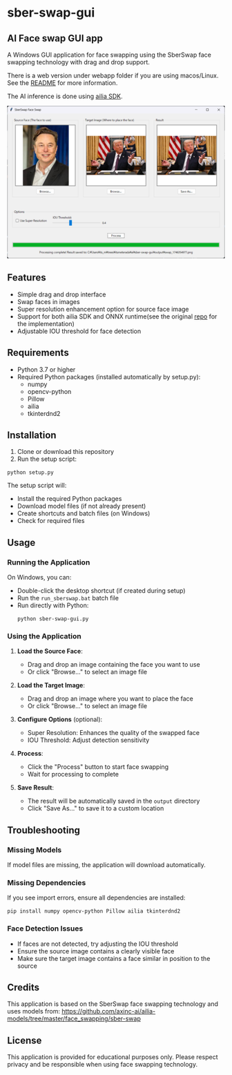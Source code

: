# sber-swap-gui
## AI Face swap GUI app

A Windows GUI application for face swapping using the SberSwap face swapping technology with drag and drop support.

There is a web version under webapp folder if you are using macos/Linux.
See the [README](webapp/README.md) for more information.

The AI inference is done using [ailia SDK](https://github.com/axinc-ai/ailia-models).

![image](appwindow.png)

## Features

- Simple drag and drop interface
- Swap faces in images
- Super resolution enhancement option for source face image
- Support for both ailia SDK and ONNX runtime(see the original [repo](https://github.com/axinc-ai/ailia-models/tree/master/face_swapping/sber-swap) for the implementation)
- Adjustable IOU threshold for face detection

## Requirements

- Python 3.7 or higher
- Required Python packages (installed automatically by setup.py):
  - numpy
  - opencv-python
  - Pillow
  - ailia
  - tkinterdnd2

## Installation

1. Clone or download this repository
2. Run the setup script:

```
python setup.py
```

The setup script will:
- Install the required Python packages
- Download model files (if not already present)
- Create shortcuts and batch files (on Windows)
- Check for required files

## Usage

### Running the Application

On Windows, you can:
- Double-click the desktop shortcut (if created during setup)
- Run the `run_sberswap.bat` batch file
- Run directly with Python:
  ```
  python sber-swap-gui.py
  ```

### Using the Application

1. **Load the Source Face**:
   - Drag and drop an image containing the face you want to use
   - Or click "Browse..." to select an image file

2. **Load the Target Image**:
   - Drag and drop an image where you want to place the face
   - Or click "Browse..." to select an image file

3. **Configure Options** (optional):
   - Super Resolution: Enhances the quality of the swapped face
   - IOU Threshold: Adjust detection sensitivity

4. **Process**:
   - Click the "Process" button to start face swapping
   - Wait for processing to complete

5. **Save Result**:
   - The result will be automatically saved in the `output` directory
   - Click "Save As..." to save it to a custom location

## Troubleshooting

### Missing Models

If model files are missing, the application will download automatically.

### Missing Dependencies

If you see import errors, ensure all dependencies are installed:

```
pip install numpy opencv-python Pillow ailia tkinterdnd2
```

### Face Detection Issues

- If faces are not detected, try adjusting the IOU threshold
- Ensure the source image contains a clearly visible face
- Make sure the target image contains a face similar in position to the source

## Credits

This application is based on the SberSwap face swapping technology and uses models from:
https://github.com/axinc-ai/ailia-models/tree/master/face_swapping/sber-swap

## License

This application is provided for educational purposes only. Please respect privacy and be responsible when using face swapping technology.